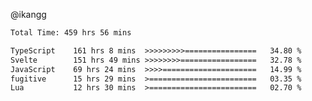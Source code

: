 @ikangg
<!--START_SECTION:waka-->

```txt
Total Time: 459 hrs 56 mins

TypeScript    161 hrs 8 mins  >>>>>>>>>================   34.80 %
Svelte        151 hrs 49 mins >>>>>>>>=================   32.78 %
JavaScript    69 hrs 24 mins  >>>>=====================   14.99 %
fugitive      15 hrs 29 mins  >========================   03.35 %
Lua           12 hrs 30 mins  >========================   02.70 %
```

<!--END_SECTION:waka-->
